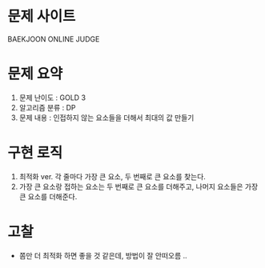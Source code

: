 # 문제 사이트
BAEKJOON ONLINE JUDGE

# 문제 요약
1. 문제 난이도 : GOLD 3
2. 알고리즘 분류 : DP
3. 문제 내용 : 인접하지 않는 요소들을 더해서 최대의 값 만들기

# 구현 로직
1. 최적화 ver. 각 줄마다 가장 큰 요소, 두 번째로 큰 요소를 찾는다.
2. 가장 큰 요소랑 접하는 요소는 두 번째로 큰 요소를 더해주고, 나머지 요소들은 가장 큰 요소를 더해준다.

# 고찰
- 쫌만 더 최적화 하면 좋을 것 같은데, 방법이 잘 안떠오름 ..